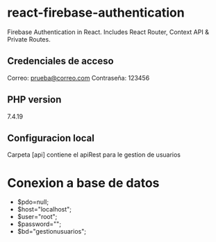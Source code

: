 # react-firebase-authentication
Firebase Authentication in React. Includes React Router, Context API &amp; Private Routes.

## Credenciales de acceso
Correo: prueba@correo.com
Contraseña: 123456

## PHP version
7.4.19

## Configuracion local

Carpeta [api] contiene el apiRest para le gestion de usuarios
# Conexion a base de datos
- $pdo=null;
- $host="localhost";
- $user="root";
- $password="";
- $bd="gestionusuarios";
